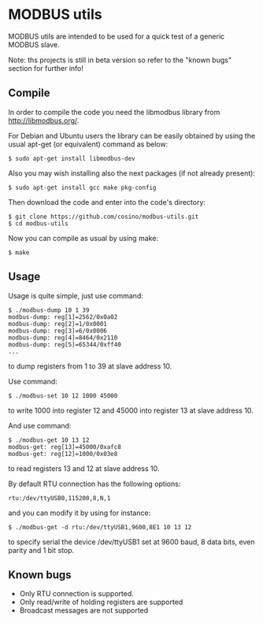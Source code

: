 MODBUS utils
============

MODBUS utils are intended to be used for a quick test of a generic
MODBUS slave.

Note: ths projects is still in beta version so refer to the "known bugs"
      section for further info!

Compile
-------

In order to compile the code you need the libmodbus library from
http://libmodbus.org/.

For Debian and Ubuntu users the library can be easily obtained by using the
usual apt-get (or equivalent) command as below:

    $ sudo apt-get install libmodbus-dev

Also you may wish installing also the next packages (if not already present):

    $ sudo apt-get install gcc make pkg-config

Then download the code and enter into the code's directory:

    $ git clone https://github.com/cosino/modbus-utils.git
    $ cd modbus-utils

Now you can compile as usual by using make:

    $ make


Usage
-----

Usage is quite simple, just use command:

    $ ./modbus-dump 10 1 39
    modbus-dump: reg[1]=2562/0x0a02
    modbus-dump: reg[2]=1/0x0001
    modbus-dump: reg[3]=6/0x0006
    modbus-dump: reg[4]=8464/0x2110
    modbus-dump: reg[5]=65344/0xff40
    ...

to dump registers from 1 to 39 at slave address 10.

Use command:

    $ ./modbus-set 10 12 1000 45000

to write 1000 into register 12 and 45000 into register 13 at slave
address 10.

And use command:

    $ ./modbus-get 10 13 12
    modbus-get: reg[13]=45000/0xafc8
    modbus-get: reg[12]=1000/0x03e8

to read registers 13 and 12 at slave address 10.

By default RTU connection has the following options:

    rtu:/dev/ttyUSB0,115200,8,N,1

and you can modify it by using for instance:

    $ ./modbus-get -d rtu:/dev/ttyUSB1,9600,8E1 10 13 12

to specify serial the device /dev/ttyUSB1 set at 9600 baud, 8 data
bits, even parity and 1 bit stop.


Known bugs
----------

* Only RTU connection is supported.
* Only read/write of holding registers are supported
* Broadcast messages are not supported
